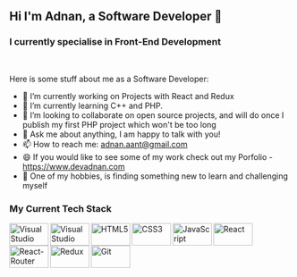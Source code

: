 ## Hi I'm Adnan, a Software Developer 👋
### I currently specialise in Front-End Development 

<br />

Here is some stuff about me as a Software Developer:

- 🔭 I’m currently working on Projects with React and Redux
- 🌱 I’m currently learning C++ and PHP.
- 👯 I’m looking to collaborate on open source projects, and will do once I publish my first PHP project which won't be too long
- 💬 Ask me about anything, I am happy to talk with you!
- 📫 How to reach me: adnan.aant@gmail.com 
- 😄 If you would like to see some of my work check out my Porfolio - https://www.devadnan.com
- :memo: One of my hobbies, is finding something new to learn and challenging myself

### My Current Tech Stack

<img align="left" alt="Visual Studio Code" width="70px" height="40px" src="https://img.shields.io/badge/Visual_Studio_Code-0078D4?style=for-the-badge&logo=visual%20studio%20code&logoColor=white" >
<img align="left" alt="Visual Studio" width="70px" height="40px" src="https://img.shields.io/badge/Visual_Studio_2019-5C2D91?style=for-the-badge&logo=visual%20studio&logoColor=white" >
<img align="left" alt="HTML5" width="70px" height="40px" src="https://img.shields.io/badge/HTML5-E34F26?style=for-the-badge&logo=html5&logoColor=white" >
<img align="left" alt="CSS3" width="70px" height="40px" src="https://img.shields.io/badge/CSS3-1572B6?style=for-the-badge&logo=css3&logoColor=white" >
<img align="left" alt="JavaScript" width="70px" height="40px" src="https://img.shields.io/badge/JavaScript-F7DF1E?style=for-the-badge&logo=javascript&logoColor=black" >
<img align="left" alt="React" width="70px" height="40px" src="https://img.shields.io/badge/React-20232A?style=for-the-badge&logo=react&logoColor=61DAFB">
<img align="left" alt="React-Router" width="70px" height="40px" src="https://img.shields.io/badge/React_Router-CA4245?style=for-the-badge&logo=react-router&logoColor=white" />
<img align="left" alt="Redux" width="70px" height="40px" src="https://img.shields.io/badge/Redux-593D88?style=for-the-badge&logo=redux&logoColor=white" />
<img align="left" alt="Git" width="70px" height="40px" src="https://img.shields.io/badge/Git-F05032?style=for-the-badge&logo=git&logoColor=white" >

<br />
